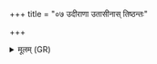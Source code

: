 +++
title = "०७ उदीराणा उतासीनास् तिष्ठन्तः"

+++
<details><summary>मूलम् (GR)</summary>

उदीराणा उतासीनास्  
तिष्ठन्तः प्रक्रामन्तः ।  
पद्भ्यां दक्षिणसव्याभ्यां  
मा व्यथिष्महि भूम्याम् ॥
</details>